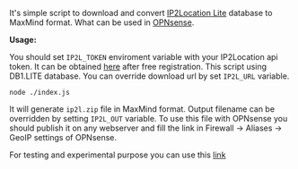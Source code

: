It's simple script to download and convert [IP2Location Lite](https://lite.ip2location.com/) database to MaxMind format. What can be used in [OPNsense](https://docs.opnsense.org/manual/how-tos/maxmind_geo_ip.html).

**Usage:**

You should set `IP2L_TOKEN` enviroment variable with your IP2Location api token. It can be obtained [here](https://lite.ip2location.com/database-download) after free registration.
This script using DB1.LITE database. You can override download url by set `IP2L_URL` variable.

`node ./index.js`

It will generate `ip2l.zip` file in MaxMind format. Output filename can be overridden by setting `IP2L_OUT` variable.
To use this file with OPNsense you should publish it on any webserver and fill the link in Firewall -> Aliases -> GeoIP settings of OPNsense.

For testing and experimental purpose you can use this [link](https://lab1.triptrack.net/ip2l.zip)
